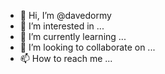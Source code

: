 - 👋 Hi, I’m @davedormy
- 👀 I’m interested in ...
- 🌱 I’m currently learning ...
- 💞️ I’m looking to collaborate on ...
- 📫 How to reach me ...

<!---
davedormy/davedormy is a ✨ special ✨ repository because its `README.md` (this file) appears on your GitHub profile.
You can click the Preview link to take a look at your changes.
--->
